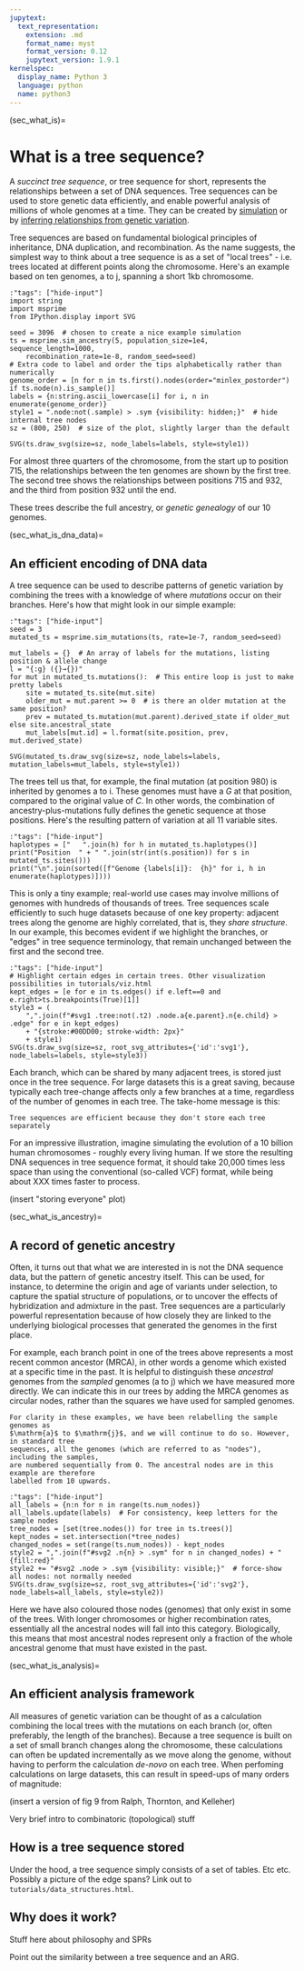 ```yaml
---
jupytext:
  text_representation:
    extension: .md
    format_name: myst
    format_version: 0.12
    jupytext_version: 1.9.1
kernelspec:
  display_name: Python 3
  language: python
  name: python3
---
```


(sec_what_is)=

# What is a tree sequence?

A *succinct tree sequence*, or tree sequence for short, represents the relationships
between a set of DNA sequences. Tree sequences can be used to store genetic data
efficiently, and enable powerful analysis of millions of whole genomes at a time.
They can be created by [simulation](https://tskit.dev/software/#simulate) or by
[inferring relationships from genetic variation](https://tskit.dev/software/#infer).

<!-- 
SOME EXTRA SUGGESTED CONTENT:

Before diving in, we hope these plots will convince you that tree sequence methods can
(a) store and (b) analyse genetic data thousands of times more efficiently than
conventional methods

```{code-cell}
:"tags": ["hide-input"]
from IPython.display import SVG, set_matplotlib_formats
import matplotlib.pyplot as plt
%matplotlib inline
set_matplotlib_formats('svg')
fig, (ax1, ax2) = plt.subplots(1,2, figsize=(10,4))
fig.subplots_adjust(wspace=0.5)
ax1.loglog([1, 1e3, 1e4, 1e5, 1e6], [1,2,3,4,5])
ax1.set_xlabel('Number of genomes', fontsize=10)
ax1.set_ylabel('Space required (MB)', fontsize=10)
txt = ax1.text(0.5,-0.2, "(a) Storing genomes as tree sequences takes up many thousands of times less disk space",
    ha='center', va='top',
    transform=ax1.transAxes,
    wrap=True,
)
txt._get_wrap_line_width = lambda: 300

ax2.loglog([1, 1e3, 1e4, 1e5, 1e6], [1,2,3,4,5])
ax2.set_xlabel("Number of genomes", fontsize=10)
ax2.set_ylabel("Speed of calculating Tajima's D (sites/sec)", fontsize=10)
txt = ax2.text(0.5,-0.2, "(b) Tree sequences can make genetic calculations thousands of times faster",
    ha='center', va='top',
    transform=ax2.transAxes,
    wrap=True,
)
txt._get_wrap_line_width = lambda: 300
plt.show()
```

## Trees and tree sequences
-->

Tree sequences are based on fundamental biological principles of inheritance,
DNA duplication, and recombination. As the name suggests, the simplest way to think
about a tree sequence is as a set of "local trees" - i.e. trees located at different
points along the chromosome. Here's an example based on ten genomes,
$\mathrm{a}$ to $\mathrm{j}$, spanning a short 1kb chromosome.

```{code-cell}
:"tags": ["hide-input"]
import string
import msprime
from IPython.display import SVG

seed = 3096  # chosen to create a nice example simulation
ts = msprime.sim_ancestry(5, population_size=1e4, sequence_length=1000,
    recombination_rate=1e-8, random_seed=seed)
# Extra code to label and order the tips alphabetically rather than numerically
genome_order = [n for n in ts.first().nodes(order="minlex_postorder") if ts.node(n).is_sample()]
labels = {n:string.ascii_lowercase[i] for i, n in enumerate(genome_order)}
style1 = ".node:not(.sample) > .sym {visibility: hidden;}"  # hide internal tree nodes
sz = (800, 250)  # size of the plot, slightly larger than the default

SVG(ts.draw_svg(size=sz, node_labels=labels, style=style1))
```

For almost three quarters of the chromosome, from the
start up to position 715, the relationships between the ten genomes are shown by
the first tree. The second tree shows the relationships between positions 715 and 932,
and the third from position 932 until the end.

These trees describe the full ancestry, or *genetic genealogy* of our 10 genomes.

(sec_what_is_dna_data)=

## An efficient encoding of DNA data

A tree sequence can be used to describe patterns of genetic variation by combining the
trees with a knowledge of where *mutations* occur on their branches. Here's how that
might look in our simple example:

```{code-cell}
:"tags": ["hide-input"]
seed = 3
mutated_ts = msprime.sim_mutations(ts, rate=1e-7, random_seed=seed)

mut_labels = {}  # An array of labels for the mutations, listing position & allele change
l = "{:g} ({}→{})"
for mut in mutated_ts.mutations():  # This entire loop is just to make pretty labels
    site = mutated_ts.site(mut.site)
    older_mut = mut.parent >= 0  # is there an older mutation at the same position?
    prev = mutated_ts.mutation(mut.parent).derived_state if older_mut else site.ancestral_state
    mut_labels[mut.id] = l.format(site.position, prev, mut.derived_state)

SVG(mutated_ts.draw_svg(size=sz, node_labels=labels, mutation_labels=mut_labels, style=style1))
```

The trees tell us that, for example, the final mutation (at position 980) is inherited
by genomes $\mathrm{a}$ to $\mathrm{i}$. These genomes must have a *G* at that position,
compared to the original value of *C*. In other words, the combination of
ancestry-plus-mutations fully defines the genetic sequence at those positions.
Here's the resulting pattern of variation at all 11 variable sites.

```{code-cell}
:"tags": ["hide-input"]
haplotypes = ["   ".join(h) for h in mutated_ts.haplotypes()]
print("Position  " + " ".join(str(int(s.position)) for s in mutated_ts.sites()))
print("\n".join(sorted([f"Genome {labels[i]}:  {h}" for i, h in enumerate(haplotypes)])))
```

This is only a tiny example; real-world use cases may involve millions of genomes
with hundreds of thousands of trees. Tree sequences scale efficiently to such huge
datasets because of one key property: adjacent trees along the genome are highly
correlated, that is, they *share structure*. In our example, this becomes evident if we
highlight the branches, or "edges" in tree sequence terminology, that remain unchanged
between the first and the second tree.

```{code-cell}
:"tags": ["hide-input"]
# Highlight certain edges in certain trees. Other visualization possibilities in tutorials/viz.html
kept_edges = [e for e in ts.edges() if e.left==0 and e.right>ts.breakpoints(True)[1]]
style3 = (
    ",".join(f"#svg1 .tree:not(.t2) .node.a{e.parent}.n{e.child} > .edge" for e in kept_edges)
    + "{stroke:#00DD00; stroke-width: 2px}"
    + style1)
SVG(ts.draw_svg(size=sz, root_svg_attributes={'id':'svg1'}, node_labels=labels, style=style3))
```

<!-- Another way to think about shared structure is to notice that the second tree can be
formed by a simple rearrangement of the first tree. This can be done by simply switching
the centre group of five genomes, labelled $\mathrm{d}$ to $\mathrm{h}$, next to
$\mathrm{a}+\mathrm{b}+\mathrm{c}$. Similarly, the third tree just involves a single
adjustment: the movement of genome $\mathrm{i}$ away from being the closest relative of
$\mathrm{j}$. These sort of small rearrangements are typical of how genetic relationships
change along chromosomes, in both simulated and real datasets. -->

Each branch, which can be shared by many adjacent trees, is stored just once in the tree
sequence. For large datasets this is a great saving, because typically each tree-change
affects only a few branches at a time, regardless of the number of genomes in each tree.
The take-home message is this:

```{epigraph}
Tree sequences are efficient because they don't store each tree separately
```

<!-- possible link here to a tutorial which talks about SPRs -->
For an impressive illustration, imagine simulating the evolution of a 10 billion human
chromosomes - roughly every living human. If we store the resulting DNA sequences in
tree sequence format, it should take 20,000 times less space than using the
conventional (so-called VCF) format, while being about XXX times faster to process.

(insert "storing everyone" plot)

(sec_what_is_ancestry)=

## A record of genetic ancestry

Often, it turns out that what we are interested in is not the DNA sequence data, but the
pattern of genetic ancestry itself. This can be used, for instance, to determine the
origin and age of variants under selection, to capture the
spatial structure of populations, or to uncover the effects of hybridization and
admixture in the past. Tree sequences are a particularly powerful representation because
of how closely they are linked to the underlying biological processes that generated the
genomes in the first place.

For example, each branch point in one of the trees above represents a most recent common
ancestor (MRCA), in other words a genome which existed at a specific time in the past.
It is helpful to distinguish these *ancestral* genomes from the *sampled* genomes
($\mathrm{a}$ to $\mathrm{j}$) which we have measured more directly. We can
indicate this in our trees by adding the MRCA genomes as circular nodes, rather than the
squares we have used for sampled genomes. 

```{note}
For clarity in these examples, we have been relabelling the sample genomes as
$\mathrm{a}$ to $\mathrm{j}$, and we will continue to do so. However, in standard tree
sequences, all the genomes (which are referred to as "nodes"), including the samples,
are numbered sequentially from 0. The ancestral nodes are in this example are therefore
labelled from 10 upwards.
```

```{code-cell}
:"tags": ["hide-input"]
all_labels = {n:n for n in range(ts.num_nodes)}
all_labels.update(labels)  # For consistency, keep letters for the sample nodes
tree_nodes = [set(tree.nodes()) for tree in ts.trees()]
kept_nodes = set.intersection(*tree_nodes)
changed_nodes = set(range(ts.num_nodes)) - kept_nodes
style2 = ",".join(f"#svg2 .n{n} > .sym" for n in changed_nodes) + "{fill:red}"
style2 += "#svg2 .node > .sym {visibility: visible;}"  # force-show all nodes: not normally needed
SVG(ts.draw_svg(size=sz, root_svg_attributes={'id':'svg2'}, node_labels=all_labels, style=style2))
```

<!-- next para probably overkill: remove the node colours? -->
Here we have also coloured those nodes (genomes) that only exist in some of the trees.
With longer chromosomes or higher recombination rates, essentially all the ancestral
nodes will fall into this category. Biologically, this means that most ancestral nodes
represent only a fraction of the whole ancestral genome that must have existed in the past.

<!-- Somewhere we should explain *why* trees change along the genome.
And it would be good to mention ARGs in passing somewhere. We previously had too much
detail, though:

The change from one tree to another is also biologically meaningful. It indicates that
one or more recombination events occured at this genomic location in the past. Note,
however, that for efficiency reasons and more, neither the recombination event itself
nor the branches on which it occurred are usually present in a tree sequence, although
it is possible to incorporate them via simulation (see the ARG tutorial). -->

(sec_what_is_analysis)=

## An efficient analysis framework

All measures of genetic variation can be thought of as a calculation combining the
local trees with the mutations on each branch (or, often preferably, the length of the
branches). Because a tree sequence is built on a set of small branch changes
along the chromosome, these calculations can often be updated incrementally as we
move along the genome, without having to perform the calculation *de-novo* on each tree.
When perfoming calculations on large datasets, this can result in speed-ups of many
orders of magnitude:

(insert a version of fig 9 from Ralph, Thornton, and Kelleher)

Very brief intro to combinatoric (topological) stuff

## How is a tree sequence stored

Under the hood, a tree sequence simply consists of a set of tables. Etc etc. Possibly a
picture of the edge spans? Link out to ``tutorials/data_structures.html``.


## Why does it work?

Stuff here about philosophy and SPRs

Point out the similarity between a tree sequence and an ARG.
